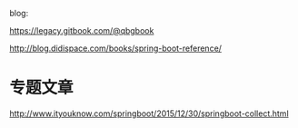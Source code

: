 blog:

https://legacy.gitbook.com/@qbgbook

http://blog.didispace.com/books/spring-boot-reference/

# 专题文章
http://www.ityouknow.com/springboot/2015/12/30/springboot-collect.html






